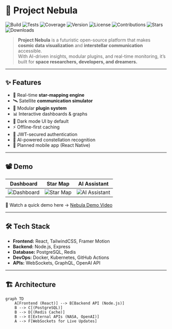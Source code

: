 # 🚀 Project Nebula

![Build](https://img.shields.io/badge/build-passing-brightgreen)
![Tests](https://img.shields.io/badge/tests-95%25-success)
![Coverage](https://img.shields.io/badge/coverage-92%25-blueviolet)
![Version](https://img.shields.io/badge/version-1.4.2-blue)
![License](https://img.shields.io/badge/license-MIT-blue.svg)
![Contributions](https://img.shields.io/badge/contributions-welcome-orange.svg)
![Stars](https://img.shields.io/github/stars/your-username/project-nebula?style=social)
![Downloads](https://img.shields.io/npm/dw/project-nebula)

> **Project Nebula** is a futuristic open-source platform that makes **cosmic data visualization** and **interstellar communication** accessible.  
With AI-driven insights, modular plugins, and real-time monitoring, it’s built for **space researchers, developers, and dreamers.**

---

## ✨ Features
- 🔭 Real-time **star-mapping engine**  
- 🛰️ Satellite **communication simulator**  
- 🧩 Modular **plugin system**  
- 📊 Interactive dashboards & graphs  
- 🌌 Dark mode UI by default  
- ⚡ Offline-first caching  
- 🔐 JWT-secured authentication  
- 🧠 AI-powered constellation recognition  
- 📱 Planned mobile app (React Native)  

---

## 📽 Demo

| Dashboard | Star Map | AI Assistant |
|-----------|----------|--------------|
| ![Dashboard](https://placehold.co/600x400?text=Dashboard) | ![Star Map](https://placehold.co/600x400?text=Star+Map) | ![AI Assistant](https://placehold.co/600x400?text=AI+Assistant) |

🎥 Watch a quick demo here → [Nebula Demo Video](https://youtu.be/dQw4w9WgXcQ)

---

## 🛠 Tech Stack
- **Frontend:** React, TailwindCSS, Framer Motion  
- **Backend:** Node.js, Express  
- **Database:** PostgreSQL, Redis  
- **DevOps:** Docker, Kubernetes, GitHub Actions  
- **APIs:** WebSockets, GraphQL, OpenAI API  

---

## 🏗 Architecture
```mermaid
graph TD
    A[Frontend (React)] --> B[Backend API (Node.js)]
    B --> C[(PostgreSQL)]
    B --> D[(Redis Cache)]
    B --> E[External APIs (NASA, OpenAI)]
    A --> F[WebSockets for Live Updates]
